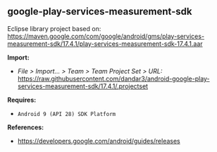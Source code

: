 ## google-play-services-measurement-sdk

Eclipse library project based on:<br/>
https://maven.google.com/com/google/android/gms/play-services-measurement-sdk/17.4.1/play-services-measurement-sdk-17.4.1.aar

**Import:**
- _File > Import... > Team > Team Project Set > URL:_<br/>
  https://raw.githubusercontent.com/dandar3/android-google-play-services-measurement-sdk/17.4.1/.projectset

**Requires:**
- `Android 9 (API 28) SDK Platform`

**References:**
- https://developers.google.com/android/guides/releases